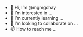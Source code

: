 - 👋 Hi, I’m @mgmgchay
- 👀 I’m interested in ...
- 🌱 I’m currently learning ...
- 💞️ I’m looking to collaborate on ...
- 📫 How to reach me ...

<!---
mgmgchay/mgmgchay is a ✨ special ✨ repository because its `README.md` (this file) appears on your GitHub profile.
You can click the Preview link to take a look at your changes.
--->
